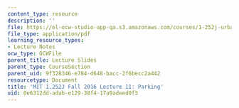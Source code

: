 ```yaml
---
content_type: resource
description: ''
file: https://ol-ocw-studio-app-qa.s3.amazonaws.com/courses/1-252j-urban-transportation-planning-fall-2016/0e6312ddadabe12938f417a9adeed0f3_MIT1_252JF16_Lec11.pdf
file_type: application/pdf
learning_resource_types:
- Lecture Notes
ocw_type: OCWFile
parent_title: Lecture Slides
parent_type: CourseSection
parent_uid: 9f328346-e784-d648-bacc-2f6becc2a442
resourcetype: Document
title: 'MIT 1.252J Fall 2016 Lecture 11: Parking'
uid: 0e6312dd-adab-e129-38f4-17a9adeed0f3
---
```

